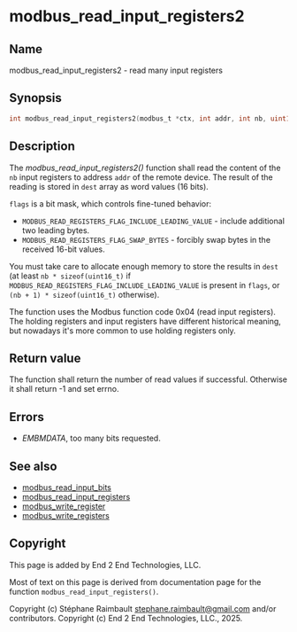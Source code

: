 # modbus_read_input_registers2

## Name

modbus_read_input_registers2 - read many input registers

## Synopsis

```c
int modbus_read_input_registers2(modbus_t *ctx, int addr, int nb, uint16_t *dest, int flags);
```

## Description

The *modbus_read_input_registers2()* function shall read the content of the `nb`
input registers to address `addr` of the remote device. The result of the
reading is stored in `dest` array as word values (16 bits).

`flags` is a bit mask, which controls fine-tuned behavior:

- `MODBUS_READ_REGISTERS_FLAG_INCLUDE_LEADING_VALUE` - include additional two leading bytes.
- `MODBUS_READ_REGISTERS_FLAG_SWAP_BYTES` - forcibly swap bytes in the received 16-bit values.

You must take care to allocate enough memory to store the results in `dest`
(at least `nb * sizeof(uint16_t)` if `MODBUS_READ_REGISTERS_FLAG_INCLUDE_LEADING_VALUE`
is present in `flags`, or `(nb + 1) * sizeof(uint16_t)` otherwise).

The function uses the Modbus function code 0x04 (read input registers). The
holding registers and input registers have different historical meaning, but
nowadays it's more common to use holding registers only.

## Return value

The function shall return the number of read values if
successful. Otherwise it shall return -1 and set errno.

## Errors

- *EMBMDATA*, too many bits requested.

## See also

- [modbus_read_input_bits](modbus_read_input_bits.md)
- [modbus_read_input_registers](modbus_read_input_registers.md)
- [modbus_write_register](modbus_write_register.md)
- [modbus_write_registers](modbus_write_registers.md)

## Copyright

This page is added by End 2 End Technologies, LLC.

Most of text on this page is derived from documentation page for the function `modbus_read_input_registers()`.

Copyright (c) Stéphane Raimbault <stephane.raimbault@gmail.com> and/or contributors.
Copyright (c) End 2 End Technologies, LLC., 2025.
